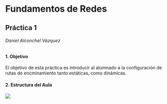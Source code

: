 # Fundamentos de Redes

## Práctica 1

###### Daniel Alconchel Vázquez

#### 1. Objetivo

El objetivo de esta práctica es introducir al alumnado a la configuración de rutas de encminamiento tanto estáticas, como dinámicas.

#### 2. Estructura del Aula

![](https://github.com/danieeeld2/DGIIM/blob/master/Tercero/1%20Cuatrimestre/FR/Pr%C3%A1cticas/.Imagenes/Captura%20de%20pantalla%20de%202021-10-13%2018-20-09.png)

